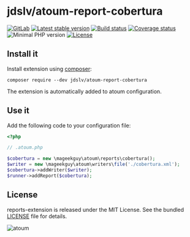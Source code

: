 
# jdslv/atoum-report-cobertura

[![GitLab](https://img.shields.io/static/v1?message=GitLab&logo=gitlab&color=grey&label=)](https://gitlab.com/jdslv/atoum-report-cobertura)
[![Latest stable version](https://img.shields.io/packagist/v/jdslv/atoum-report-cobertura)](https://packagist.org/packages/jdslv/atoum-report-cobertura)
[![Build status](https://gitlab.com/jdslv/atoum-report-cobertura/badges/main/pipeline.svg)](https://gitlab.com/jdslv/atoum-report-cobertura/-/pipelines)
[![Coverage status](https://img.shields.io/codecov/c/gitlab/jdslv/atoum-report-cobertura)](https://codecov.io/gl/jdslv/atoum-report-cobertura/)
![Minimal PHP version](https://img.shields.io/packagist/php-v/jdslv/atoum-report-cobertura)
[![License](https://img.shields.io/packagist/l/jdslv/atoum-report-cobertura)](https://gitlab.com/jdslv/atoum-report-cobertura/-/blob/main/LICENSE)


## Install it

Install extension using [composer](https://getcomposer.org):

```
composer require --dev jdslv/atoum-report-cobertura
```

The extension is automatically added to atoum configuration.

## Use it

Add the following code to your configuration file:

```php
<?php

// .atoum.php

$cobertura = new \mageekguy\atoum\reports\cobertura();
$writer = new \mageekguy\atoum\writers\file('./cobertura.xml');
$cobertura->addWriter($writer);
$runner->addReport($cobertura);
```

## License

reports-extension is released under the MIT License. See the bundled [LICENSE](LICENSE) file for details.

![atoum](http://atoum.org/images/logo/atoum.png)
